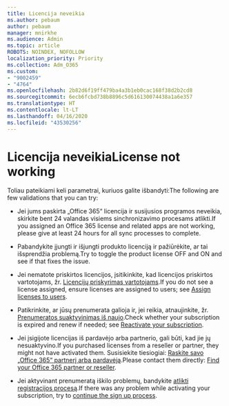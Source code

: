 ```yaml
---
title: Licencija neveikia
ms.author: pebaum
author: pebaum
manager: mnirkhe
ms.audience: Admin
ms.topic: article
ROBOTS: NOINDEX, NOFOLLOW
localization_priority: Priority
ms.collection: Adm_O365
ms.custom:
- "9002459"
- "4764"
ms.openlocfilehash: 2b82d6f19ff479ba4a3b1eb0cac168f38d2b2cd8
ms.sourcegitcommit: 6ecb6fcbd738b8896c5d616130074438a1a6e357
ms.translationtype: HT
ms.contentlocale: lt-LT
ms.lasthandoff: 04/16/2020
ms.locfileid: "43530256"
---
```

# <a name="license-not-working"></a><span data-ttu-id="089da-102">Licencija neveikia</span><span class="sxs-lookup"><span data-stu-id="089da-102">License not working</span></span>

<span data-ttu-id="089da-103">Toliau pateikiami keli parametrai, kuriuos galite išbandyti:</span><span class="sxs-lookup"><span data-stu-id="089da-103">The following are few validations that you can try:</span></span>

- <span data-ttu-id="089da-104">Jei jums paskirta „Office 365“ licencija ir susijusios programos neveikia, skirkite bent 24 valandas visiems sinchronizavimo procesams atlikti.</span><span class="sxs-lookup"><span data-stu-id="089da-104">If you assigned an Office 365 license and related apps are not working, please give at least 24 hours for all sync processes to complete.</span></span> 

- <span data-ttu-id="089da-105">Pabandykite įjungti ir išjungti produkto licenciją ir pažiūrėkite, ar tai išsprendžia problemą.</span><span class="sxs-lookup"><span data-stu-id="089da-105">Try to toggle the product license OFF and ON and see if that fixes the issue.</span></span> 

- <span data-ttu-id="089da-106">Jei nematote priskirtos licencijos, įsitikinkite, kad licencijos priskirtos vartotojams, žr. [Licencijų priskyrimas vartotojams](https://docs.microsoft.com/en-us/microsoft-365/admin/manage/assign-licenses-to-users?view=o365-worldwide).</span><span class="sxs-lookup"><span data-stu-id="089da-106">If you do not see a license assigned, ensure licenses are assigned to users; see [Assign licenses to users](https://docs.microsoft.com/en-us/microsoft-365/admin/manage/assign-licenses-to-users?view=o365-worldwide).</span></span>

- <span data-ttu-id="089da-107">Patikrinkite, ar jūsų prenumerata galioja ir, jei reikia, atnaujinkite, žr. [Prenumeratos suaktyvinimas iš naujo](https://docs.microsoft.com/alchemyinsights/reactivate-your-subscription).</span><span class="sxs-lookup"><span data-stu-id="089da-107">Check whether your subscription is expired and renew if needed; see [Reactivate your subscription](https://docs.microsoft.com/alchemyinsights/reactivate-your-subscription).</span></span> 

- <span data-ttu-id="089da-108">Jei įsigijote licencijas iš pardavėjo arba partnerio, gali būti, kad jie jų nesuaktyvino.</span><span class="sxs-lookup"><span data-stu-id="089da-108">If you purchased licenses from a reseller or partner, they might not have activated them.</span></span> <span data-ttu-id="089da-109">Susisiekite tiesiogiai: [Raskite savo „Office 365“ partnerį arba pardavėją](https://docs.microsoft.com//microsoft-365/admin/manage/find-your-partner-or-reseller).</span><span class="sxs-lookup"><span data-stu-id="089da-109">Please contact them directly: [Find your Office 365 partner or reseller](https://docs.microsoft.com//microsoft-365/admin/manage/find-your-partner-or-reseller).</span></span>

- <span data-ttu-id="089da-110">Jei aktyvinant prenumeratą iškilo problemų, bandykite [atlikti registracijos procesą](https://go.microsoft.com/fwlink/?linkid=2126800).</span><span class="sxs-lookup"><span data-stu-id="089da-110">If there was any problem while activating your subscription, try to [continue the sign up process](https://go.microsoft.com/fwlink/?linkid=2126800).</span></span>

